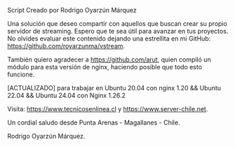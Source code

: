 Script Creado por Rodrigo Oyarzún Márquez

Una solución que deseo compartir con aquellos que buscan crear su propio servidor de streaming. Espero que te sea útil para avanzar en tus proyectos. No olvides evaluar este contenido dejando una estrellita en mi GitHub: https://github.com/royarzunma/vstream.

También quiero agradecer a https://github.com/arut, quien compiló un módulo para esta versión de nginx, haciendo posible que todo esto funcione.

[ACTUALIZADO] para trabajar en Ubuntu 20.04 con nginx 1.20 && Ubuntu 22.04 && Ubuntu 24.04 con Nginx 1.26.2

Visita: https://www.tecnicosenlinea.cl y https://www.server-chile.net.

Un cordial saludo desde Punta Arenas - Magallanes - Chile.

Rodrigo Oyarzún Márquez.
